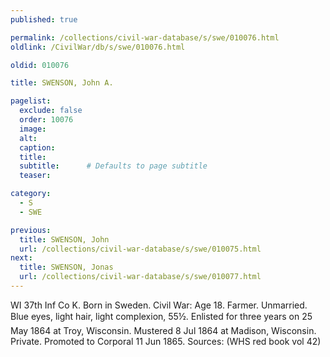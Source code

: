 ```yaml
---
published: true

permalink: /collections/civil-war-database/s/swe/010076.html
oldlink: /CivilWar/db/s/swe/010076.html

oldid: 010076

title: SWENSON, John A.

pagelist:
  exclude: false
  order: 10076
  image: 
  alt:
  caption:
  title:
  subtitle:      # Defaults to page subtitle
  teaser:

category: 
  - S 
  - SWE

previous:
  title: SWENSON, John
  url: /collections/civil-war-database/s/swe/010075.html  
next:
  title: SWENSON, Jonas
  url: /collections/civil-war-database/s/swe/010077.html   
---
```

WI 37th Inf Co K. Born in Sweden. Civil War: Age 18. Farmer. Unmarried. Blue eyes, light hair, light complexion, 5&#146;5&frac12;&#148;. Enlisted for three years on 25 May 1864 at Troy, Wisconsin. Mustered 8 Jul 1864 at Madison, Wisconsin. Private. Promoted to Corporal 11 Jun 1865. Sources: (WHS red book vol 42)